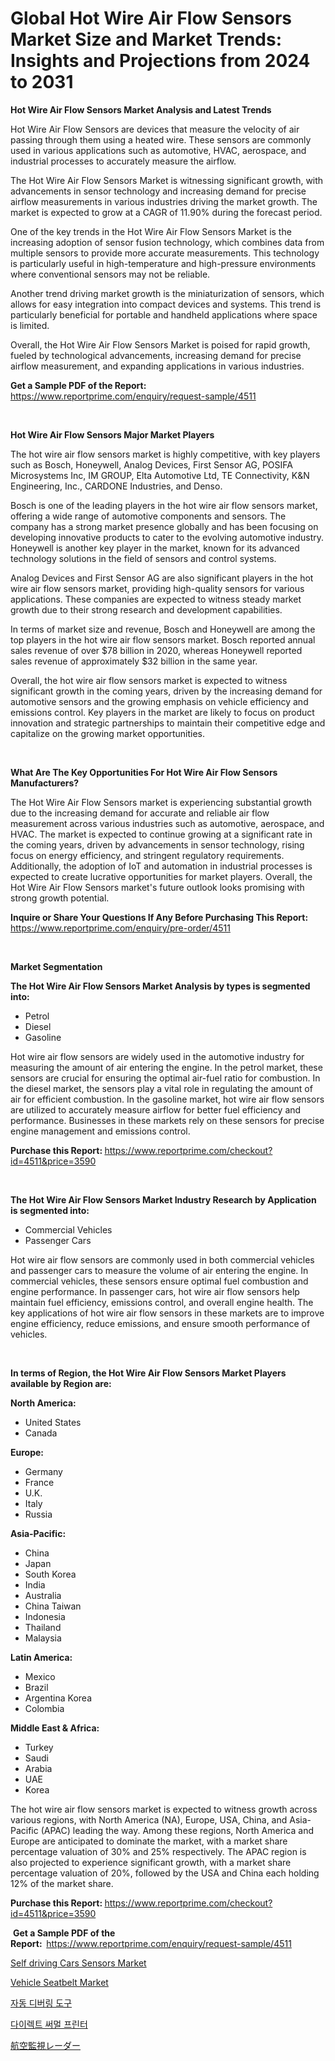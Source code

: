 <p><h1>Global Hot Wire Air Flow Sensors Market Size and Market Trends: Insights and Projections from 2024 to 2031</h1></p><p><strong>Hot Wire Air Flow Sensors Market Analysis and Latest Trends</strong></p>
<p><p>Hot Wire Air Flow Sensors are devices that measure the velocity of air passing through them using a heated wire. These sensors are commonly used in various applications such as automotive, HVAC, aerospace, and industrial processes to accurately measure the airflow.</p><p>The Hot Wire Air Flow Sensors Market is witnessing significant growth, with advancements in sensor technology and increasing demand for precise airflow measurements in various industries driving the market growth. The market is expected to grow at a CAGR of 11.90% during the forecast period.</p><p>One of the key trends in the Hot Wire Air Flow Sensors Market is the increasing adoption of sensor fusion technology, which combines data from multiple sensors to provide more accurate measurements. This technology is particularly useful in high-temperature and high-pressure environments where conventional sensors may not be reliable.</p><p>Another trend driving market growth is the miniaturization of sensors, which allows for easy integration into compact devices and systems. This trend is particularly beneficial for portable and handheld applications where space is limited.</p><p>Overall, the Hot Wire Air Flow Sensors Market is poised for rapid growth, fueled by technological advancements, increasing demand for precise airflow measurement, and expanding applications in various industries.</p></p>
<p><strong>Get a Sample PDF of the Report:&nbsp;</strong> <a href="https://www.reportprime.com/enquiry/request-sample/4511">https://www.reportprime.com/enquiry/request-sample/4511</a></p>
<p>&nbsp;</p>
<p><strong>Hot Wire Air Flow Sensors Major Market Players</strong></p>
<p><p>The hot wire air flow sensors market is highly competitive, with key players such as Bosch, Honeywell, Analog Devices, First Sensor AG, POSIFA Microsystems Inc, IM GROUP, Elta Automotive Ltd, TE Connectivity, K&N Engineering, Inc., CARDONE Industries, and Denso.</p><p>Bosch is one of the leading players in the hot wire air flow sensors market, offering a wide range of automotive components and sensors. The company has a strong market presence globally and has been focusing on developing innovative products to cater to the evolving automotive industry. Honeywell is another key player in the market, known for its advanced technology solutions in the field of sensors and control systems.</p><p>Analog Devices and First Sensor AG are also significant players in the hot wire air flow sensors market, providing high-quality sensors for various applications. These companies are expected to witness steady market growth due to their strong research and development capabilities.</p><p>In terms of market size and revenue, Bosch and Honeywell are among the top players in the hot wire air flow sensors market. Bosch reported annual sales revenue of over $78 billion in 2020, whereas Honeywell reported sales revenue of approximately $32 billion in the same year.</p><p>Overall, the hot wire air flow sensors market is expected to witness significant growth in the coming years, driven by the increasing demand for automotive sensors and the growing emphasis on vehicle efficiency and emissions control. Key players in the market are likely to focus on product innovation and strategic partnerships to maintain their competitive edge and capitalize on the growing market opportunities.</p></p>
<p>&nbsp;</p>
<p><strong>What Are The Key Opportunities For Hot Wire Air Flow Sensors Manufacturers?</strong></p>
<p><p>The Hot Wire Air Flow Sensors market is experiencing substantial growth due to the increasing demand for accurate and reliable air flow measurement across various industries such as automotive, aerospace, and HVAC. The market is expected to continue growing at a significant rate in the coming years, driven by advancements in sensor technology, rising focus on energy efficiency, and stringent regulatory requirements. Additionally, the adoption of IoT and automation in industrial processes is expected to create lucrative opportunities for market players. Overall, the Hot Wire Air Flow Sensors market's future outlook looks promising with strong growth potential.</p></p>
<p><strong>Inquire or Share Your Questions If Any Before Purchasing This Report:</strong> <a href="https://www.reportprime.com/enquiry/pre-order/4511">https://www.reportprime.com/enquiry/pre-order/4511</a></p>
<p>&nbsp;</p>
<p><strong>Market Segmentation</strong></p>
<p><strong>The Hot Wire Air Flow Sensors Market Analysis by types is segmented into:</strong></p>
<p><ul><li>Petrol</li><li>Diesel</li><li>Gasoline</li></ul></p>
<p><p>Hot wire air flow sensors are widely used in the automotive industry for measuring the amount of air entering the engine. In the petrol market, these sensors are crucial for ensuring the optimal air-fuel ratio for combustion. In the diesel market, the sensors play a vital role in regulating the amount of air for efficient combustion. In the gasoline market, hot wire air flow sensors are utilized to accurately measure airflow for better fuel efficiency and performance. Businesses in these markets rely on these sensors for precise engine management and emissions control.</p></p>
<p><strong>Purchase this Report:&nbsp;</strong><a href="https://www.reportprime.com/checkout?id=4511&price=3590">https://www.reportprime.com/checkout?id=4511&price=3590</a></p>
<p>&nbsp;</p>
<p><strong>The Hot Wire Air Flow Sensors Market Industry Research by Application is segmented into:</strong></p>
<p><ul><li>Commercial Vehicles</li><li>Passenger Cars</li></ul></p>
<p><p>Hot wire air flow sensors are commonly used in both commercial vehicles and passenger cars to measure the volume of air entering the engine. In commercial vehicles, these sensors ensure optimal fuel combustion and engine performance. In passenger cars, hot wire air flow sensors help maintain fuel efficiency, emissions control, and overall engine health. The key applications of hot wire air flow sensors in these markets are to improve engine efficiency, reduce emissions, and ensure smooth performance of vehicles.</p></p>
<p>&nbsp;</p>
<p><strong>In terms of Region, the Hot Wire Air Flow Sensors Market Players available by Region are:</strong></p>
<p>
    <p> <strong> North America: </strong>
        <ul>
            <li>United States</li>
            <li>Canada</li>
        </ul>
        </p> 
    <p> <strong> Europe: </strong>
        <ul>
            <li>Germany</li>
            <li>France</li>
            <li>U.K.</li>
            <li>Italy</li>
            <li>Russia</li>
        </ul>
        </p> 
    <p> <strong> Asia-Pacific: </strong>
        <ul>
            <li>China</li>
            <li>Japan</li>
            <li>South Korea</li>
            <li>India</li>
            <li>Australia</li>
            <li>China Taiwan</li>
            <li>Indonesia</li>
            <li>Thailand</li>
            <li>Malaysia</li>
        </ul>
        </p> 
    <p> <strong> Latin America: </strong>
        <ul>
            <li>Mexico</li>
            <li>Brazil</li>
            <li>Argentina Korea</li>
            <li>Colombia</li>
        </ul>
        </p> 
    <p> <strong> Middle East & Africa: </strong>
        <ul>
            <li>Turkey</li>
            <li>Saudi</li>
            <li>Arabia</li>
            <li>UAE</li>
            <li>Korea</li>
        </ul>
    </p>
    </p>
<p><p>The hot wire air flow sensors market is expected to witness growth across various regions, with North America (NA), Europe, USA, China, and Asia-Pacific (APAC) leading the way. Among these regions, North America and Europe are anticipated to dominate the market, with a market share percentage valuation of 30% and 25% respectively. The APAC region is also projected to experience significant growth, with a market share percentage valuation of 20%, followed by the USA and China each holding 12% of the market share.</p></p>
<p><strong>Purchase this Report: </strong><a href="https://www.reportprime.com/checkout?id=4511&price=3590">https://www.reportprime.com/checkout?id=4511&price=3590</a></p>
<p>&nbsp;<strong>Get a Sample PDF of the Report:&nbsp;&nbsp;</strong><a href="https://www.reportprime.com/enquiry/request-sample/4511">https://www.reportprime.com/enquiry/request-sample/4511</a></p>
<p><strong></strong></p>
<p><p><a href="https://github.com/biheemgalvinlouises6hokrh3h/Market-Research-Report-List-1/blob/main/self-driving-cars-sensors-market.md">Self driving Cars Sensors Market</a></p><p><a href="https://issuu.com/reportprime-2/docs/vehicle-seatbelt-market-size-2030.pptx">Vehicle Seatbelt Market</a></p><p><a href="https://github.com/Hubertstyenger6685/Market-Research-Report-List-1/blob/main/326436614108.md">자동 디버링 도구</a></p><p><a href="https://github.com/hxzi07639916/Market-Research-Report-List-1/blob/main/309858314107.md">다이렉트 써멀 프린터</a></p><p><a href="https://github.com/dadanedu33/Market-Research-Report-List-1/blob/main/680738715246.md">航空監視レーダー</a></p></p>